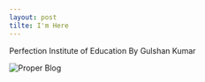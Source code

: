 ```yaml
---
layout: post 
tilte: I'm Here
--- 
```


Perfection Institute of Education
        By Gulshan Kumar

![Proper Blog](https://encrypted-tbn3.gstatic.com/images?q=tbn:ANd9GcSY01aldBUWEjW3ShrBbPKQai3JC2t_26-QwCAXUfe02-0J7lADB4FrQzK2)
